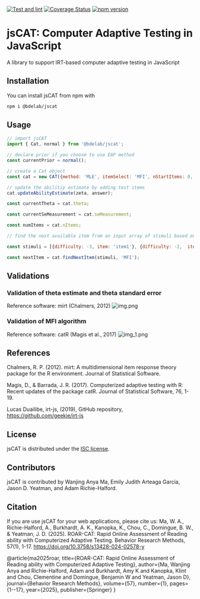 [![Test and lint](https://github.com/yeatmanlab/jsCAT/actions/workflows/ci.yml/badge.svg)](https://github.com/yeatmanlab/jsCAT/actions/workflows/ci.yml)
[![Coverage Status](https://coveralls.io/repos/github/yeatmanlab/jsCAT/badge.svg?branch=main)](https://coveralls.io/github/yeatmanlab/jsCAT?branch=main)
[![npm version](https://badge.fury.io/js/@bdelab%2Fjscat.svg)](https://badge.fury.io/js/@bdelab%2Fjscat)

# jsCAT: Computer Adaptive Testing in JavaScript

A library to support IRT-based computer adaptive testing in JavaScript

## Installation

You can install jsCAT from npm with

```bash
npm i @bdelab/jscat
```

## Usage

```js
// import jsCAT
import { Cat, normal } from '@bdelab/jscat';

// declare prior if you choose to use EAP method
const currentPrior = normal();

// create a Cat object 
const cat = new CAT({method: 'MLE', itemSelect: 'MFI', nStartItems: 0, theta: 0, minTheta: -6, maxTheta: 6, prior: currentPrior})

// update the abilitiy estimate by adding test items 
cat.updateAbilityEstimate(zeta, answer);

const currentTheta = cat.theta;

const currentSeMeasurement = cat.seMeasurement;

const numItems = cat.nItems;

// find the next available item from an input array of stimuli based on a selection method

const stimuli = [{difficulty: -3, item: 'item1'}, {difficulty: -2,  item: 'item2'}];

const nextItem = cat.findNextItem(stimuli, 'MFI');
```

## Validations
### Validation of theta estimate and theta standard error
Reference software: mirt (Chalmers, 2012)
![img.png](validation/plots/jsCAT_validation_1.png)

### Validation of MFI algorithm 
Reference software: catR (Magis et al., 2017)
![img_1.png](validation/plots/jsCAT_validation_2.png)


## References
Chalmers, R. P. (2012). mirt: A multidimensional item response theory package for the R environment. Journal of Statistical Software.

Magis, D., & Barrada, J. R. (2017). Computerized adaptive testing with R: Recent updates of the package catR. Journal of Statistical Software, 76, 1-19.

Lucas Duailibe, irt-js, (2019), GitHub repository, https://github.com/geekie/irt-js

## License
jsCAT is distributed under the [ISC license](LICENSE).

## Contributors
jsCAT is contributed by Wanjing Anya Ma, Emily Judith Arteaga Garcia, Jason D. Yeatman, and Adam Richie-Halford. 

## Citation 
If you are use jsCAT for your web applications, please cite us:
Ma, W. A., Richie-Halford, A., Burkhardt, A. K., Kanopka, K., Chou, C., Domingue, B. W., & Yeatman, J. D. (2025). ROAR-CAT: Rapid Online Assessment of Reading ability with Computerized Adaptive Testing. Behavior Research Methods, 57(1), 1-17. https://doi.org/10.3758/s13428-024-02578-y

@article{ma2025roar,
  title={ROAR-CAT: Rapid Online Assessment of Reading ability with Computerized Adaptive Testing},
  author={Ma, Wanjing Anya and Richie-Halford, Adam and Burkhardt, Amy K and Kanopka, Klint and Chou, Clementine and Domingue, Benjamin W and Yeatman, Jason D},
  journal={Behavior Research Methods},
  volume={57},
  number={1},
  pages={1--17},
  year={2025},
  publisher={Springer}
}
